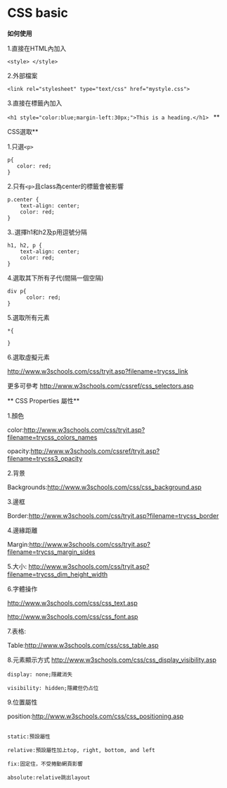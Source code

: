 # CSS basic

**如何使用**

1.直接在HTML內加入

```<style> </style>  ```

2.外部檔案

```<link rel="stylesheet" type="text/css" href="mystyle.css">```

3.直接在標籤內加入

```<h1 style="color:blue;margin-left:30px;">This is a heading.</h1> ```
**

CSS選取**

1.只選```<p>```

```
p{
   color: red;
}

```



2.只有```<p>```且class為center的標籤會被影響
```
p.center {
    text-align: center;
    color: red;
}
```


3..選擇h1和h2及p用逗號分隔

```
h1, h2, p {
    text-align: center;
    color: red;
}
```

4.選取其下所有子代(間隔一個空隔)
```
div p{
      color: red;
}
```
5.選取所有元素
```
*{
  
}

```
6.選取虛擬元素

http://www.w3schools.com/css/tryit.asp?filename=trycss_link

更多可參考
http://www.w3schools.com/cssref/css_selectors.asp

**
CSS Properties 屬性**

1.顏色

color:http://www.w3schools.com/css/tryit.asp?filename=trycss_colors_names

opacity:http://www.w3schools.com/cssref/tryit.asp?filename=trycss3_opacity

2.背景

Backgrounds:http://www.w3schools.com/css/css_background.asp

3.邊框

Border:http://www.w3schools.com/css/tryit.asp?filename=trycss_border

4.邊緣距離

Margin:http://www.w3schools.com/css/tryit.asp?filename=trycss_margin_sides

5.大小:
http://www.w3schools.com/css/tryit.asp?filename=trycss_dim_height_width

6.字體操作

http://www.w3schools.com/css/css_text.asp

http://www.w3schools.com/css/css_font.asp

7.表格:

Table:http://www.w3schools.com/css/css_table.asp

8.元素顯示方式
http://www.w3schools.com/css/css_display_visibility.asp
```
display: none;隱藏消失

visibility: hidden;隱藏但仍占位
```
9.位置屬性

position:http://www.w3schools.com/css/css_positioning.asp

```

static:預設屬性

relative:預設屬性加上top, right, bottom, and left

fix:固定住，不受捲動網頁影響

absolute:relative跳出layout

```

